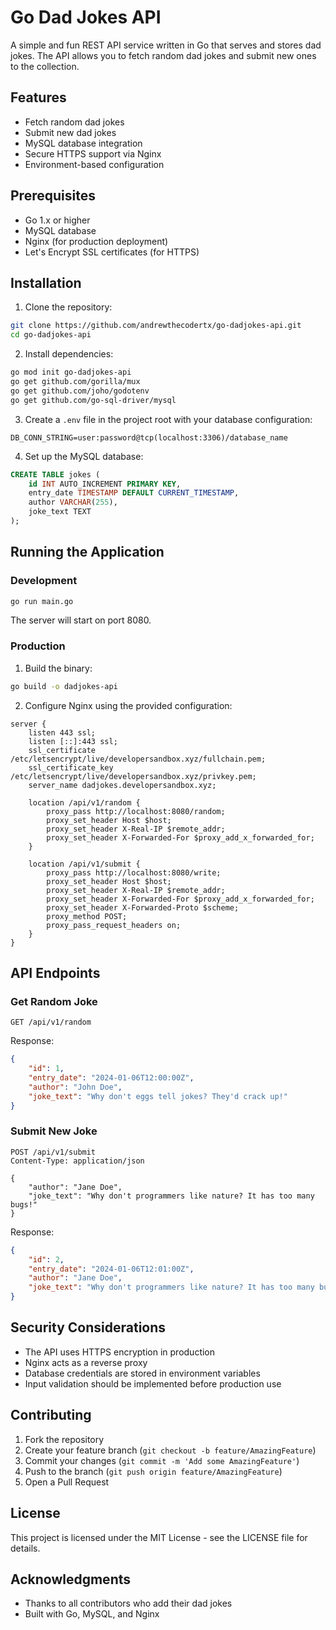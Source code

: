 # Go Dad Jokes API

A simple and fun REST API service written in Go that serves and stores dad jokes. The API allows you to fetch random dad jokes and submit new ones to the collection.

## Features

- Fetch random dad jokes
- Submit new dad jokes
- MySQL database integration
- Secure HTTPS support via Nginx
- Environment-based configuration

## Prerequisites

- Go 1.x or higher
- MySQL database
- Nginx (for production deployment)
- Let's Encrypt SSL certificates (for HTTPS)

## Installation

1. Clone the repository:
```bash
git clone https://github.com/andrewthecodertx/go-dadjokes-api.git
cd go-dadjokes-api
```

2. Install dependencies:
```bash
go mod init go-dadjokes-api
go get github.com/gorilla/mux
go get github.com/joho/godotenv
go get github.com/go-sql-driver/mysql
```

3. Create a `.env` file in the project root with your database configuration:
```env
DB_CONN_STRING=user:password@tcp(localhost:3306)/database_name
```

4. Set up the MySQL database:
```sql
CREATE TABLE jokes (
    id INT AUTO_INCREMENT PRIMARY KEY,
    entry_date TIMESTAMP DEFAULT CURRENT_TIMESTAMP,
    author VARCHAR(255),
    joke_text TEXT
);
```

## Running the Application

### Development
```bash
go run main.go
```
The server will start on port 8080.

### Production
1. Build the binary:
```bash
go build -o dadjokes-api
```

2. Configure Nginx using the provided configuration:
```nginx
server {
    listen 443 ssl;
    listen [::]:443 ssl;
    ssl_certificate /etc/letsencrypt/live/developersandbox.xyz/fullchain.pem;
    ssl_certificate_key /etc/letsencrypt/live/developersandbox.xyz/privkey.pem;
    server_name dadjokes.developersandbox.xyz;

    location /api/v1/random {
        proxy_pass http://localhost:8080/random;
        proxy_set_header Host $host;
        proxy_set_header X-Real-IP $remote_addr;
        proxy_set_header X-Forwarded-For $proxy_add_x_forwarded_for;
    }

    location /api/v1/submit {
        proxy_pass http://localhost:8080/write;
        proxy_set_header Host $host;
        proxy_set_header X-Real-IP $remote_addr;
        proxy_set_header X-Forwarded-For $proxy_add_x_forwarded_for;
        proxy_set_header X-Forwarded-Proto $scheme;
        proxy_method POST;
        proxy_pass_request_headers on;
    }
}
```

## API Endpoints

### Get Random Joke
```http
GET /api/v1/random
```

Response:
```json
{
    "id": 1,
    "entry_date": "2024-01-06T12:00:00Z",
    "author": "John Doe",
    "joke_text": "Why don't eggs tell jokes? They'd crack up!"
}
```

### Submit New Joke
```http
POST /api/v1/submit
Content-Type: application/json

{
    "author": "Jane Doe",
    "joke_text": "Why don't programmers like nature? It has too many bugs!"
}
```

Response:
```json
{
    "id": 2,
    "entry_date": "2024-01-06T12:01:00Z",
    "author": "Jane Doe",
    "joke_text": "Why don't programmers like nature? It has too many bugs!"
}
```

## Security Considerations

- The API uses HTTPS encryption in production
- Nginx acts as a reverse proxy
- Database credentials are stored in environment variables
- Input validation should be implemented before production use

## Contributing

1. Fork the repository
2. Create your feature branch (`git checkout -b feature/AmazingFeature`)
3. Commit your changes (`git commit -m 'Add some AmazingFeature'`)
4. Push to the branch (`git push origin feature/AmazingFeature`)
5. Open a Pull Request

## License

This project is licensed under the MIT License - see the LICENSE file for details.

## Acknowledgments

- Thanks to all contributors who add their dad jokes
- Built with Go, MySQL, and Nginx
